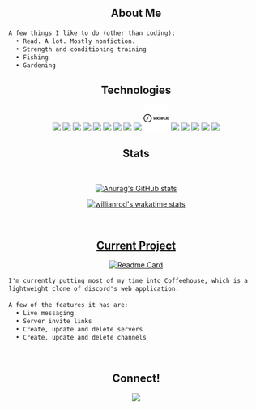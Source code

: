 <h2 align=center>About Me</h2>

```
A few things I like to do (other than coding):
  • Read. A lot. Mostly nonfiction.
  • Strength and conditioning training
  • Fishing
  • Gardening
```

<h2 align=center>Technologies</h2>
<div align=center>
  <img src="https://cdn.jsdelivr.net/gh/devicons/devicon/icons/javascript/javascript-original.svg" style=width:50px />
  <img src="https://cdn.jsdelivr.net/gh/devicons/devicon/icons/react/react-original.svg" style=width:50px />
  <img src="https://cdn.jsdelivr.net/gh/devicons/devicon/icons/redux/redux-original.svg" style=width:50px /> 
  <img src="https://cdn.jsdelivr.net/gh/devicons/devicon/icons/nodejs/nodejs-original.svg" style=width:50px /> 
  <img src="https://cdn.jsdelivr.net/gh/devicons/devicon/icons/express/express-original.svg" style=width:50px /> 
  <img src="https://cdn.jsdelivr.net/gh/devicons/devicon/icons/postgresql/postgresql-original.svg" style=width:50px /> 
  <img src="https://cdn.jsdelivr.net/gh/devicons/devicon/icons/sequelize/sequelize-original.svg" style=width:50px />
  <img src="https://cdn.jsdelivr.net/gh/devicons/devicon/icons/css3/css3-original.svg" style=width:50px />
  <img src="https://cdn.jsdelivr.net/gh/devicons/devicon/icons/html5/html5-original.svg" style=width:50px />
  <img src="https://raw.githubusercontent.com/devicons/devicon/1119b9f84c0290e0f0b38982099a2bd027a48bf1/icons/socketio/socketio-original-wordmark.svg" style=width:50px />
  <img src="https://cdn.jsdelivr.net/gh/devicons/devicon/icons/git/git-original.svg" style=width:50px /> 
  <img src="https://cdn.jsdelivr.net/gh/devicons/devicon/icons/visualstudio/visualstudio-plain.svg" style=width:50px />
  <img src="https://cdn.jsdelivr.net/gh/devicons/devicon/icons/flask/flask-original.svg" style=width:50px />
  <img src="https://cdn.jsdelivr.net/gh/devicons/devicon/icons/sqlalchemy/sqlalchemy-original.svg" style=width:50px />
  <img src="https://cdn.jsdelivr.net/gh/devicons/devicon/icons/amazonwebservices/amazonwebservices-original.svg" style=width:50px />
  

<div align=center>
<h2>Stats</h2>
  </br>
  
  [![Anurag's GitHub stats](https://github-readme-stats.vercel.app/api?username=codewhatthouwilt&hide=stars,issues&show_icons=true&theme=github_dark)](https://github.com/CodeWhatThouWilt)
  
  [![willianrod's wakatime stats](https://github-readme-stats.vercel.app/api/wakatime?username=Yake&theme=github_dark)](https://github.com/CodeWhatThouWilt)

  </br>
</div>

<div align=center>
<h2><a href=https://coffeehouse-app.herokuapp.com/>Current Project</a></h2>

[![Readme Card](https://github-readme-stats.vercel.app/api/pin/?username=CodeWhatThouWilt&repo=coffeehouse&theme=github_dark)](https://github.com/CodeWhatThouWilt/coffeehouse)
  <div align=left>

```
I'm currently putting most of my time into Coffeehouse, which is a lightweight clone of discord's web application.

A few of the features it has are:
  • Live messaging
  • Server invite links
  • Create, update and delete servers
  • Create, update and delete channels
```
  </div>
</div>

</br>
<h2 align=center>Connect!</h2>
<div align=center>
  <a href=https://www.linkedin.com/in/jacob-north-9b1266226/>
    <img src="https://cdn.jsdelivr.net/gh/devicons/devicon/icons/linkedin/linkedin-original.svg" style=width:50px />
  </a>

</div>








<!-- - 🔭 I’m currently working on ...
- 🌱 I’m currently learning ...
- 👯 I’m looking to collaborate on ...
- 🤔 I’m looking for help with ...
- 💬 Ask me about ...
- 📫 How to reach me: ...
- 😄 Pronouns: ...
- ⚡ Fun fact: ...
-->
